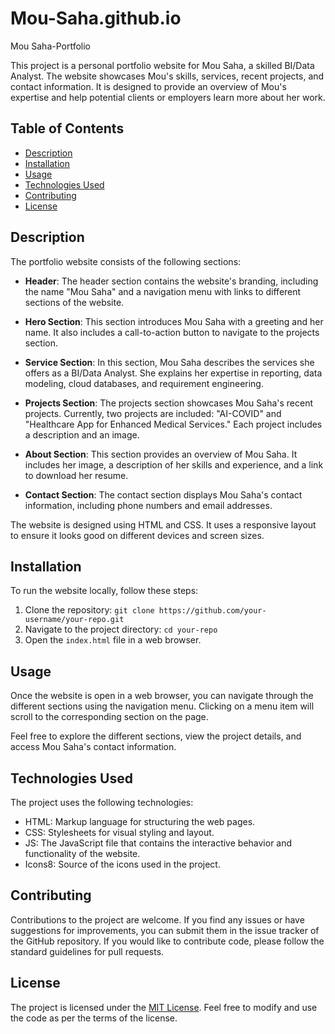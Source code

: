 # Mou-Saha.github.io
Mou Saha-Portfolio

This project is a personal portfolio website for Mou Saha, a skilled BI/Data Analyst. The website showcases Mou's skills, services, recent projects, and contact information. It is designed to provide an overview of Mou's expertise and help potential clients or employers learn more about her work.

## Table of Contents

- [Description](#description)
- [Installation](#installation)
- [Usage](#usage)
- [Technologies Used](#technologies-used)
- [Contributing](#contributing)
- [License](#license)

## Description

The portfolio website consists of the following sections:

- **Header**: The header section contains the website's branding, including the name "Mou Saha" and a navigation menu with links to different sections of the website.

- **Hero Section**: This section introduces Mou Saha with a greeting and her name. It also includes a call-to-action button to navigate to the projects section.

- **Service Section**: In this section, Mou Saha describes the services she offers as a BI/Data Analyst. She explains her expertise in reporting, data modeling, cloud databases, and requirement engineering.

- **Projects Section**: The projects section showcases Mou Saha's recent projects. Currently, two projects are included: "AI-COVID" and "Healthcare App for Enhanced Medical Services." Each project includes a description and an image.

- **About Section**: This section provides an overview of Mou Saha. It includes her image, a description of her skills and experience, and a link to download her resume.

- **Contact Section**: The contact section displays Mou Saha's contact information, including phone numbers and email addresses.

The website is designed using HTML and CSS. It uses a responsive layout to ensure it looks good on different devices and screen sizes.

## Installation

To run the website locally, follow these steps:

1. Clone the repository: `git clone https://github.com/your-username/your-repo.git`
2. Navigate to the project directory: `cd your-repo`
3. Open the `index.html` file in a web browser.

## Usage

Once the website is open in a web browser, you can navigate through the different sections using the navigation menu. Clicking on a menu item will scroll to the corresponding section on the page.

Feel free to explore the different sections, view the project details, and access Mou Saha's contact information.

## Technologies Used

The project uses the following technologies:

- HTML: Markup language for structuring the web pages.
- CSS: Stylesheets for visual styling and layout.
- JS: The JavaScript file that contains the interactive behavior and functionality of the website.
- Icons8: Source of the icons used in the project.

## Contributing

Contributions to the project are welcome. If you find any issues or have suggestions for improvements, you can submit them in the issue tracker of the GitHub repository. If you would like to contribute code, please follow the standard guidelines for pull requests.

## License

The project is licensed under the [MIT License](LICENSE). Feel free to modify and use the code as per the terms of the license.
